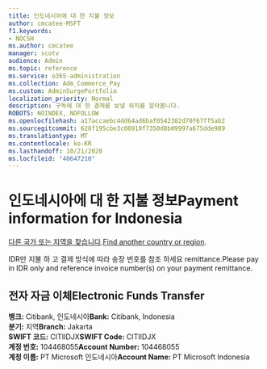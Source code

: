 ```yaml
---
title: 인도네시아에 대 한 지불 정보
author: cmcatee-MSFT
f1.keywords:
- NOCSH
ms.author: cmcatee
manager: scotv
audience: Admin
ms.topic: reference
ms.service: o365-administration
ms.collection: Adm_Commerce_Pay
ms.custom: AdminSurgePortfolio
localization_priority: Normal
description: 구독에 대 한 결제를 보낼 위치를 알아봅니다.
ROBOTS: NOINDEX, NOFOLLOW
ms.openlocfilehash: a17accaebc4dd64ad6baf0542382d70f67ff5ab2
ms.sourcegitcommit: 628f195cbe3c00910f7350d8b09997a675dde989
ms.translationtype: MT
ms.contentlocale: ko-KR
ms.lasthandoff: 10/21/2020
ms.locfileid: "48647210"
---
```

# <a name="payment-information-for-indonesia"></a><span data-ttu-id="5efc5-103">인도네시아에 대 한 지불 정보</span><span class="sxs-lookup"><span data-stu-id="5efc5-103">Payment information for Indonesia</span></span>

<span data-ttu-id="5efc5-104">[다른 국가 또는 지역을 찾습니다](../billing-and-payments/pay-for-your-subscription.md).</span><span class="sxs-lookup"><span data-stu-id="5efc5-104">[Find another country or region](../billing-and-payments/pay-for-your-subscription.md).</span></span> 

<span data-ttu-id="5efc5-105">IDR만 지불 하 고 결제 방식에 따라 송장 번호를 참조 하세요 remittance.</span><span class="sxs-lookup"><span data-stu-id="5efc5-105">Please pay in IDR only and reference invoice number(s) on your payment remittance.</span></span>

## <a name="electronic-funds-transfer"></a><span data-ttu-id="5efc5-106">전자 자금 이체</span><span class="sxs-lookup"><span data-stu-id="5efc5-106">Electronic Funds Transfer</span></span>

<span data-ttu-id="5efc5-107">**뱅크:** Citibank, 인도네시아</span><span class="sxs-lookup"><span data-stu-id="5efc5-107">**Bank:** Citibank, Indonesia</span></span>  
<span data-ttu-id="5efc5-108">**분기:** 지역</span><span class="sxs-lookup"><span data-stu-id="5efc5-108">**Branch:** Jakarta</span></span>  
<span data-ttu-id="5efc5-109">**SWIFT 코드:** CITIIDJX</span><span class="sxs-lookup"><span data-stu-id="5efc5-109">**SWIFT Code:** CITIIDJX</span></span>  
<span data-ttu-id="5efc5-110">**계정 번호:** 104468055</span><span class="sxs-lookup"><span data-stu-id="5efc5-110">**Account Number:** 104468055</span></span>  
<span data-ttu-id="5efc5-111">**계정 이름:** PT Microsoft 인도네시아</span><span class="sxs-lookup"><span data-stu-id="5efc5-111">**Account Name:** PT Microsoft Indonesia</span></span>  